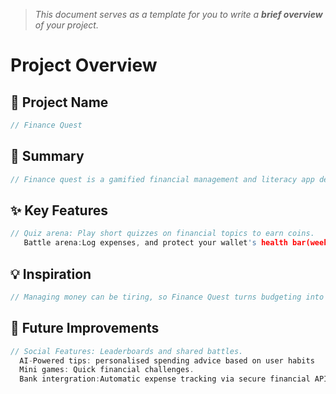 > *This document serves as a template for you to write a **brief overview** of your project.*

# Project Overview

## 🎯 Project Name
``` c
// Finance Quest
```

## 🚀 Summary
``` c
// Finance quest is a gamified financial management and literacy app designed to make budgeting and learning about money fun. Users fight "spending monsters" by tracking expenses and level up their knowledge in the Quiz arena through interactive financial literacy quizes
```

## ✨ Key Features
``` c
// Quiz arena: Play short quizzes on financial topics to earn coins.
   Battle arena:Log expenses, and protect your wallet's health bar(weekly budget)
```

## 💡 Inspiration
``` c
// Managing money can be tiring, so Finance Quest turns budgeting into a game and makes learning about money fun, and it motivates users through fun rewards and visual progress rather than dull spreadsheets.
```

## 📌 Future Improvements
``` c
// Social Features: Leaderboards and shared battles.
  AI-Powered tips: personalised spending advice based on user habits
  Mini games: Quick financial challenges.
  Bank intergration:Automatic expense tracking via secure financial APIs.
```
